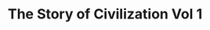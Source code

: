 ---
title: "The Story of Civilization Vol 1"
description: ""
cover: "the-story-of-civilization-vol-1.webp"
---